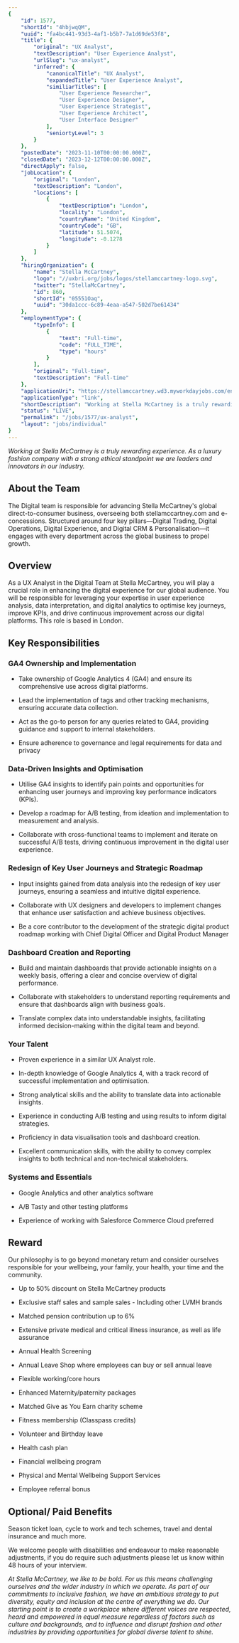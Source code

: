 ```yaml
---
{
	"id": 1577,
	"shortId": "4hbjwqQM",
	"uuid": "fa4bc441-93d3-4af1-b5b7-7a1d69de53f8",
	"title": {
		"original": "UX Analyst",
		"textDescription": "User Experience Analyst",
		"urlSlug": "ux-analyst",
		"inferred": {
			"canonicalTitle": "UX Analyst",
			"expandedTitle": "User Experience Analyst",
			"similiarTitles": [
				"User Experience Researcher",
				"User Experience Designer",
				"User Experience Strategist",
				"User Experience Architect",
				"User Interface Designer"
			],
			"seniortyLevel": 3
		}
	},
	"postedDate": "2023-11-10T00:00:00.000Z",
	"closedDate": "2023-12-12T00:00:00.000Z",
	"directApply": false,
	"jobLocation": {
		"original": "London",
		"textDescription": "London",
		"locations": [
			{
				"textDescription": "London",
				"locality": "London",
				"countryName": "United Kingdom",
				"countryCode": "GB",
				"latitude": 51.5074,
				"longitude": -0.1278
			}
		]
	},
	"hiringOrganization": {
		"name": "Stella McCartney",
		"logo": "//uxbri.org/jobs/logos/stellamccartney-logo.svg",
		"twitter": "StellaMcCartney",
		"id": 860,
		"shortId": "05551Oaq",
		"uuid": "30da1ccc-6c89-4eaa-a547-502d7be61434"
	},
	"employmentType": {
		"typeInfo": [
			{
				"text": "Full-time",
				"code": "FULL_TIME",
				"type": "hours"
			}
		],
		"original": "Full-time",
		"textDescription": "Full-time"
	},
	"applicationUri": "https://stellamccartney.wd3.myworkdayjobs.com/en-US/SMCExternal/job/Olaf-Street%2C-London/UX-Analyst_R2481/apply/applyManually",
	"applicationType": "link",
	"shortDescription": "Working at Stella McCartney is a truly rewarding experience. As a luxury fashion company with a strong ethical standpoint we are leaders and innovators in our industry. About the Team The Digital",
	"status": "LIVE",
	"permalink": "/jobs/1577/ux-analyst",
	"layout": "jobs/individual"
}
---
```

<p><em>Working at Stella McCartney is a truly rewarding experience. As a luxury fashion company with a strong ethical standpoint we are leaders and innovators in our industry.</em></p><h2>About the Team</h2><p>The Digital team is responsible for advancing Stella McCartney's global direct-to-consumer business, overseeing both stellamccartney.com and e-concessions. Structured around four key pillars—Digital Trading, Digital Operations, Digital Experience, and Digital CRM &amp; Personalisation—it engages with every department across the global business to propel growth.</p><h2>Overview</h2><p>As a UX Analyst in the Digital Team at Stella McCartney, you will play a crucial role in enhancing the digital experience for our global audience. You will be responsible for leveraging your expertise in user experience analysis, data interpretation, and digital analytics to optimise key journeys, improve KPIs, and drive continuous improvement across our digital platforms. This role is based in London.</p><h2>Key Responsibilities</h2><h3>GA4 Ownership and Implementation</h3><ul><li><p>Take ownership of Google Analytics 4 (GA4) and ensure its comprehensive use across digital platforms.</p></li><li><p>Lead the implementation of tags and other tracking mechanisms, ensuring accurate data collection.</p></li><li><p>Act as the go-to person for any queries related to GA4, providing guidance and support to internal stakeholders.</p></li><li><p>Ensure adherence to governance and legal requirements for data and privacy</p></li></ul><h3>Data-Driven Insights and Optimisation</h3><ul><li><p>Utilise GA4 insights to identify pain points and opportunities for enhancing user journeys and improving key performance indicators (KPIs).</p></li><li><p>Develop a roadmap for A/B testing, from ideation and implementation to measurement and analysis.</p></li><li><p>Collaborate with cross-functional teams to implement and iterate on successful A/B tests, driving continuous improvement in the digital user experience.</p></li></ul><h3>Redesign of Key User Journeys and Strategic Roadmap</h3><ul><li><p>Input insights gained from data analysis into the redesign of key user journeys, ensuring a seamless and intuitive digital experience.</p></li><li><p>Collaborate with UX designers and developers to implement changes that enhance user satisfaction and achieve business objectives.</p></li><li><p>Be a core contributor to the development of the strategic digital product roadmap working with Chief Digital Officer and Digital Product Manager</p></li></ul><h3>Dashboard Creation and Reporting</h3><ul><li><p>Build and maintain dashboards that provide actionable insights on a weekly basis, offering a clear and concise overview of digital performance.</p></li><li><p>Collaborate with stakeholders to understand reporting requirements and ensure that dashboards align with business goals.</p></li><li><p>Translate complex data into understandable insights, facilitating informed decision-making within the digital team and beyond.</p></li></ul><h3>Your Talent</h3><ul><li><p>Proven experience in a similar UX Analyst role.</p></li><li><p>In-depth knowledge of Google Analytics 4, with a track record of successful implementation and optimisation.</p></li><li><p>Strong analytical skills and the ability to translate data into actionable insights.</p></li><li><p>Experience in conducting A/B testing and using results to inform digital strategies.</p></li><li><p>Proficiency in data visualisation tools and dashboard creation.</p></li><li><p>Excellent communication skills, with the ability to convey complex insights to both technical and non-technical stakeholders.</p></li></ul><h3>Systems and Essentials</h3><ul><li><p>Google Analytics and other analytics software</p></li><li><p>A/B Tasty and other testing platforms</p></li><li><p>Experience of working with Salesforce Commerce Cloud preferred</p></li></ul><h2>Reward</h2><p>Our philosophy is to go beyond monetary return and consider ourselves responsible for your wellbeing, your family, your health, your time and the community.</p><ul><li><p>Up to 50% discount on Stella McCartney products</p></li><li><p>Exclusive staff sales and sample sales - Including other LVMH brands</p></li><li><p>Matched pension contribution up to 6%</p></li><li><p>Extensive private medical and critical illness insurance, as well as life assurance</p></li><li><p>Annual Health Screening</p></li><li><p>Annual Leave Shop where employees can buy or sell annual leave</p></li><li><p>Flexible working/core hours</p></li><li><p>Enhanced Maternity/paternity packages</p></li><li><p>Matched Give as You Earn charity scheme</p></li><li><p>Fitness membership (Classpass credits)</p></li><li><p>Volunteer and Birthday leave</p></li><li><p>Health cash plan</p></li><li><p>Financial wellbeing program</p></li><li><p>Physical and Mental Wellbeing Support Services</p></li><li><p>Employee referral bonus</p></li></ul><h2>Optional/ Paid Benefits</h2><p>Season ticket loan, cycle to work and tech schemes, travel and dental insurance and much more.</p><p>We welcome people with disabilities and endeavour to make reasonable adjustments, if you do require such adjustments please let us know within 48 hours of your interview.</p><p><em>At Stella McCartney, we like to be bold. For us this means challenging ourselves and the wider industry in which we operate. As part of our commitments to inclusive fashion, we have an ambitious strategy to put diversity, equity and inclusion at the centre of everything we do. Our starting point is to create a workplace where different voices are respected, heard and empowered in equal measure regardless of factors such as culture and backgrounds, and to influence and disrupt fashion and other industries by providing opportunities for global diverse talent to shine.</em></p>
